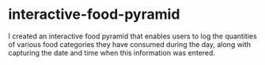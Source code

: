 # interactive-food-pyramid
I created an interactive food pyramid that enables users to log the quantities of various food categories they have consumed during the day, along with capturing the date and time when this information was entered.
